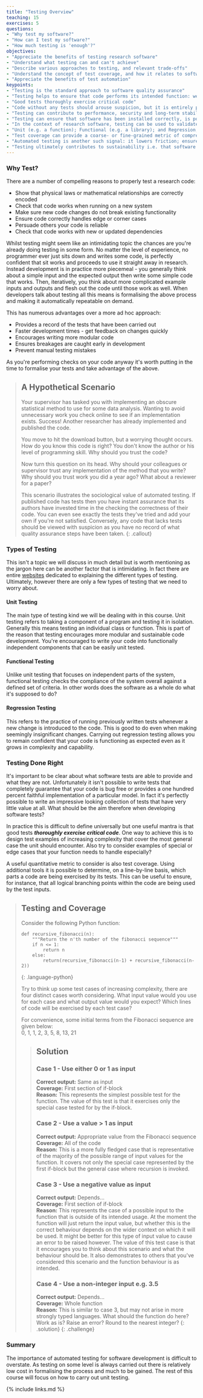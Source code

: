 ```yaml
---
title: "Testing Overview"
teaching: 15
exercises: 5
questions:
- "Why test my software?"
- "How can I test my software?"
- "How much testing is 'enough'?"
objectives:
- "Appreciate the benefits of testing research software"
- "Understand what testing can and can't achieve"
- "Describe various approaches to testing, and relevant trade-offs"
- "Understand the concept of test coverage, and how it relates to software quality and sustainability"
- "Appreciate the benefits of test automation"
keypoints:
- "Testing is the standard approach to software quality assurance"
- "Testing helps to ensure that code performs its intended function: well-tested code is likely to be more reliable, correct and malleable"
- "Good tests thoroughly exercise critical code"
- "Code without any tests should arouse suspicion, but it is entirely possible to write a comprehensive but practically worthless test suite"
- "Testing can contribute to performance, security and long-term stability as the size of the codebase and its network of contributors grows"
- "Testing can ensure that software has been installed correctly, is portable to new platforms, and is compatible with new versions of its dependencies"
- "In the context of research software, testing can be used to validate code i.e. ensure that it faithfully implements scientific theory"
- "Unit (e.g. a function); Functional (e.g. a library); and Regression, (e.g. a bug) are three commonly used types of tests"
- "Test coverage can provide a coarse- or fine-grained metric of comprehensiveness, which often provides a signal of code quality"
- "Automated testing is another such signal: it lowers friction; ensures that breakage is identified sooner and isn't released; and implies that machine-readable instructions exist for building and code and running the tests"
- "Testing ultimately contributes to sustainability i.e. that software is (and remains) fit for purpose as its functionality and/or contributor-base grows, and its dependencies and/or runtime environments change"
---
```


### Why Test?

There are a number of compelling reasons to properly test a research code:

* Show that physical laws or mathematical relationships are correctly encoded
* Check that code works when running on a new system
* Make sure new code changes do not break existing functionality
* Ensure code correctly handles edge or corner cases
* Persuade others your code is reliable
* Check that code works with new or updated dependencies

Whilst testing might seem like an intimidating topic the chances are you're
already doing testing in some form. No matter the level of experience, no
programmer ever just sits down and writes some code, is perfectly confident that
sit works and proceeds to use it straight away in research. Instead development
is in practice more piecemeal - you generally think about a simple input and the
expected output then write some simple code that works. Then, iteratively, you
think about more complicated example inputs and outputs and flesh out the code
until those work as well. When developers talk about testing all this means is
formalising the above process and making it automatically repeatable on demand.

This has numerous advantages over a more ad hoc approach:

* Provides a record of the tests that have been carried out
* Faster development times - get feedback on changes quickly
* Encourages writing more modular code
* Ensures breakages are caught early in development
* Prevent manual testing mistakes

As you're performing checks on your code anyway it's worth putting in the time
to formalise your tests and take advantage of the above.

> ## A Hypothetical Scenario
>
> Your supervisor has tasked you with implementing an obscure statistical method
> to use for some data analysis. Wanting to avoid unnecessary work you check
> online to see if an implementation exists. Success! Another researcher has
> already implemented and published the code.
>
> You move to hit the download button, but a worrying thought occurs. How do you
> know this code is right? You don't know the author or his level of programming
> skill. Why should you trust the code?
>
> Now turn this question on its head. Why should your colleagues or supervisor
> trust any implementation of the method that you write? Why should you trust
> work you did a year ago? What about a reviewer for a paper?
>
> This scenario illustrates the sociological value of automated testing. If
> published code has tests then you have instant assurance that its authors have
> invested time in the checking the correctness of their code. You can even see
> exactly the tests they've tried and add your own if you're not
> satisfied. Conversely, any code that lacks tests should be viewed with
> suspicion as you have no record of what quality assurance steps have been
> taken.
{: .callout}

### Types of Testing

This isn't a topic we will discuss in much detail but is worth mentioning as the
jargon here can be another factor that is intimidating. In fact there are entire
[websites](http://softwaretestingfundamentals.com) dedicated to explaining the
different types of testing. Ultimately, however there are only a few types of
testing that we need to worry about.

#### Unit Testing

The main type of testing kind we will be dealing with in this course. Unit
testing refers to taking a component of a program and testing it in
isolation. Generally this means testing an individual class or function. This is
part of the reason that testing encourages more modular and sustainable code
development. You're encouraged to write your code into functionally independent
components that can be easily unit tested.

#### Functional Testing

Unlike unit testing that focuses on independent parts of the system, functional
testing checks the compliance of the system overall against a defined set of
criteria. In other words does the software as a whole do what it's supposed to
do?

#### Regression Testing

This refers to the practice of running previously written tests whenever a new
change is introduced to the code. This is good to do even when making seemingly
insignificant changes. Carrying out regression testing allows you to remain
confident that your code is functioning as expected even as it grows in
complexity and capability.

### Testing Done Right

It's important to be clear about what software tests are able to provide and
what they are not. Unfortunately it isn't possible to write tests that
completely guarantee that your code is bug free or provides a one hundred
percent faithful implementation of a particular model. In fact it's perfectly
possible to write an impressive looking collection of tests that have very
little value at all. What should be the aim therefore when developing software
tests?

In practice this is difficult to define universally but one useful mantra is
that good tests ***thoroughly exercise critical code***. One way to achieve this is
to design test examples of increasing complexity that cover the most general
case the unit should encounter. Also try to consider examples of special or edge
cases that your function needs to handle especially?

A useful quantitative metric to consider is also test coverage. Using additional
tools it is possible to determine, on a line-by-line basis, which parts a code
are being exercised by its tests. This can be useful to ensure, for instance,
that all logical branching points within the code are being used by the test
inputs.

> ## Testing and Coverage
>
> Consider the following Python function:
>
> ~~~
> def recursive_fibonacci(n):
>     """Return the n'th number of the fibonacci sequence"""
>     if n <= 1:
>         return n
>     else:
>         return(recursive_fibonacci(n-1) + recursive_fibonacci(n-2))
> ~~~
> {: .language-python}
>
> Try to think up some test cases of increasing complexity, there are four
> distinct cases worth considering. What input value would you use for each case
> and what output value would you expect? Which lines of code will be exercised
> by each test case?
>
> For convenience, some initial terms from the Fibonacci sequence are given
> below:  
> 0, 1, 1, 2, 3, 5, 8, 13, 21
>
> > ## Solution
> >
> > ### Case 1 - Use either 0 or 1 as input
> >
> > **Correct output:** Same as input  
> > **Coverage:** First section of if-block  
> > **Reason:** This represents the simplest possible test for the function. The
> > value of this test is that it exercises only the special case tested for by
> > the if-block.
> >
> > ### Case 2 - Use a value > 1 as input
> >
> > **Correct output:** Appropriate value from the Fibonacci sequence  
> > **Coverage:** All of the code  
> > **Reason:** This is a more fully fledged case that is representative of the
> > majority of the possible range of input values for the function. It covers
> > not only the special case represented by the first if-block but the general
> > case where recursion is invoked.
> >
> > ### Case 3 - Use a negative value as input
> >
> > **Correct output:** Depends...  
> > **Coverage:** First section of if-block  
> > **Reason:** This represents the case of a possible input to the function
> > that is outside of its intended usage. At the moment the function will just
> > return the input value, but whether this is the correct behaviour depends on
> > the wider context on which it will be used. It might be better for this type
> > of input value to cause an error to be raised however. The value of this
> > test case is that it encourages you to think about this scenario and what
> > the behaviour should be. It also demonstrates to others that you've
> > considered this scenario and the function behaviour is as intended.
> >
> > ### Case 4 - Use a non-integer input e.g. 3.5
> >
> > **Correct output:** Depends...  
> > **Coverage:** Whole function  
> > **Reason:** This is similar to case 3, but may not arise in more strongly
> > typed languages. What should the function do here? Work as is? Raise an
> > error? Round to the nearest integer?
> {: .solution}
{: .challenge}

### Summary

The importance of automated testing for software development is difficult to
overstate. As testing on some level is always carried out there is relatively
low cost in formalising the process and much to be gained. The rest of this
course will focus on how to carry out unit testing.

{% include links.md %}
